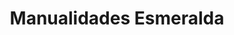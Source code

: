 ---
title: "Manualidades Esmeralda"
url: /almoloya-de-juarez-estado-de-mexico/manualidades-esmeralda/
shop: Allgemein
---